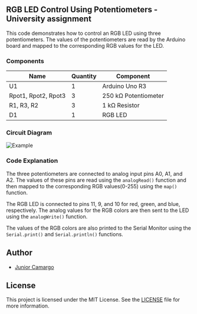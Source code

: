 ## RGB LED Control Using Potentiometers - University assignment

This code demonstrates how to control an RGB LED using three potentiometers. The values of the potentiometers are read by the Arduino board and mapped to the corresponding RGB values for the LED.

### Components

| Name | Quantity | Component |
|------|----------|-----------|
| U1 | 1 | Arduino Uno R3 |
| Rpot1, Rpot2, Rpot3 | 3 | 250 kΩ Potentiometer |
| R1, R3, R2 | 3 | 1 kΩ Resistor |
| D1 | 1 | RGB LED |

### Circuit Diagram

![Example](example.gif)

### Code Explanation

The three potentiometers are connected to analog input pins A0, A1, and A2. The values of these pins are read using the `analogRead()` function and then mapped to the corresponding RGB values(0-255) using the `map()` function.

The RGB LED is connected to pins 11, 9, and 10 for red, green, and blue, respectively. The analog values for the RGB colors are then sent to the LED using the `analogWrite()` function.

The values of the RGB colors are also printed to the Serial Monitor using the `Serial.print()` and `Serial.println()` functions.

## Author

- [Junior Camargo](https://github.com/JuniorC07)

## License

This project is licensed under the MIT License. See the [LICENSE](LICENSE) file for more information.
